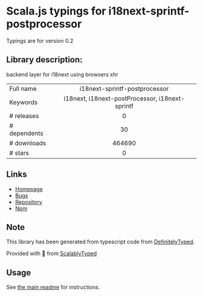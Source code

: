 
# Scala.js typings for i18next-sprintf-postprocessor

Typings are for version 0.2

## Library description:
backend layer for i18next using browsers xhr

|                    |                 |
| ------------------ | :-------------: |
| Full name          | i18next-sprintf-postprocessor |
| Keywords           | i18next, i18next-postProcessor, i18next-sprintf |
| # releases         | 0 |
| # dependents       | 30 |
| # downloads        | 464690 |
| # stars            | 0 |

## Links
- [Homepage](https://github.com/i18next/i18next-sprintf-postProcessor)
- [Bugs](https://github.com/i18next/i18next-sprintf-postProcessor)
- [Repository](https://github.com/i18next/i18next-sprintf-postProcessor)
- [Npm](https://www.npmjs.com/package/i18next-sprintf-postprocessor)
    


## Note
This library has been generated from typescript code from [DefinitelyTyped](https://definitelytyped.org).

Provided with :purple_heart: from [ScalablyTyped](https://github.com/oyvindberg/ScalablyTyped)

## Usage
See [the main readme](../../readme.md) for instructions.


